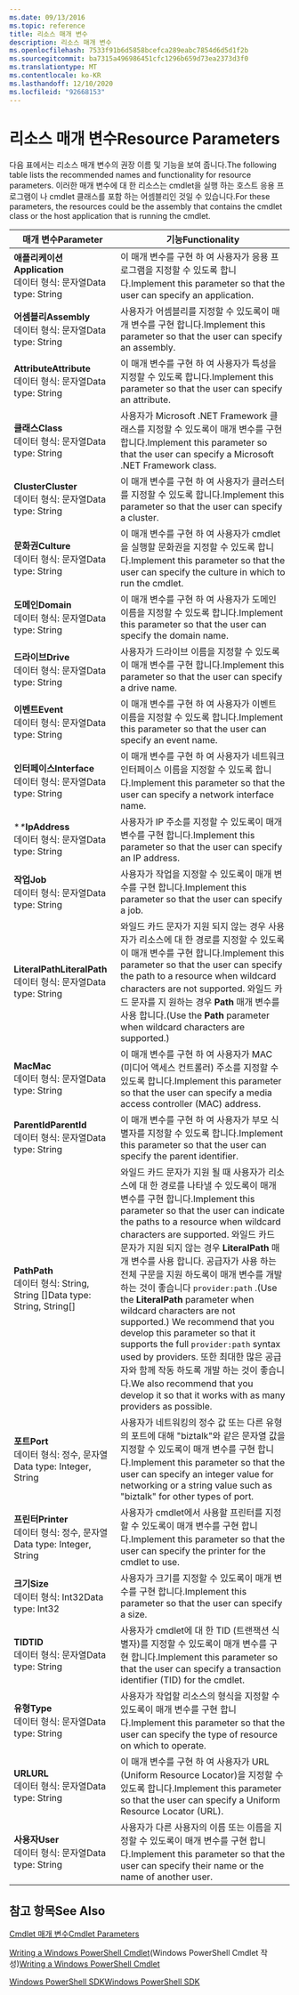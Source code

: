 ```yaml
---
ms.date: 09/13/2016
ms.topic: reference
title: 리소스 매개 변수
description: 리소스 매개 변수
ms.openlocfilehash: 7533f91b6d5858bcefca289eabc7854d6d5d1f2b
ms.sourcegitcommit: ba7315a496986451cfc1296b659d73ea2373d3f0
ms.translationtype: MT
ms.contentlocale: ko-KR
ms.lasthandoff: 12/10/2020
ms.locfileid: "92668153"
---
```

# <a name="resource-parameters"></a><span data-ttu-id="65a70-103">리소스 매개 변수</span><span class="sxs-lookup"><span data-stu-id="65a70-103">Resource Parameters</span></span>

<span data-ttu-id="65a70-104">다음 표에서는 리소스 매개 변수의 권장 이름 및 기능을 보여 줍니다.</span><span class="sxs-lookup"><span data-stu-id="65a70-104">The following table lists the recommended names and functionality for resource parameters.</span></span> <span data-ttu-id="65a70-105">이러한 매개 변수에 대 한 리소스는 cmdlet을 실행 하는 호스트 응용 프로그램이 나 cmdlet 클래스를 포함 하는 어셈블리인 것일 수 있습니다.</span><span class="sxs-lookup"><span data-stu-id="65a70-105">For these parameters, the resources could be the assembly that contains the cmdlet class or the host application that is running the cmdlet.</span></span>

|<span data-ttu-id="65a70-106">매개 변수</span><span class="sxs-lookup"><span data-stu-id="65a70-106">Parameter</span></span>|<span data-ttu-id="65a70-107">기능</span><span class="sxs-lookup"><span data-stu-id="65a70-107">Functionality</span></span>|
|---|---|
|<span data-ttu-id="65a70-108">**애플리케이션**</span><span class="sxs-lookup"><span data-stu-id="65a70-108">**Application**</span></span><br><span data-ttu-id="65a70-109">데이터 형식: 문자열</span><span class="sxs-lookup"><span data-stu-id="65a70-109">Data type: String</span></span>|<span data-ttu-id="65a70-110">이 매개 변수를 구현 하 여 사용자가 응용 프로그램을 지정할 수 있도록 합니다.</span><span class="sxs-lookup"><span data-stu-id="65a70-110">Implement this parameter so that the user can specify an application.</span></span>|
|<span data-ttu-id="65a70-111">**어셈블리**</span><span class="sxs-lookup"><span data-stu-id="65a70-111">**Assembly**</span></span><br><span data-ttu-id="65a70-112">데이터 형식: 문자열</span><span class="sxs-lookup"><span data-stu-id="65a70-112">Data type: String</span></span>|<span data-ttu-id="65a70-113">사용자가 어셈블리를 지정할 수 있도록이 매개 변수를 구현 합니다.</span><span class="sxs-lookup"><span data-stu-id="65a70-113">Implement this parameter so that the user can specify an assembly.</span></span>|
|<span data-ttu-id="65a70-114">**Attribute**</span><span class="sxs-lookup"><span data-stu-id="65a70-114">**Attribute**</span></span><br><span data-ttu-id="65a70-115">데이터 형식: 문자열</span><span class="sxs-lookup"><span data-stu-id="65a70-115">Data type: String</span></span>|<span data-ttu-id="65a70-116">이 매개 변수를 구현 하 여 사용자가 특성을 지정할 수 있도록 합니다.</span><span class="sxs-lookup"><span data-stu-id="65a70-116">Implement this parameter so that the user can specify an attribute.</span></span>|
|<span data-ttu-id="65a70-117">**클래스**</span><span class="sxs-lookup"><span data-stu-id="65a70-117">**Class**</span></span><br><span data-ttu-id="65a70-118">데이터 형식: 문자열</span><span class="sxs-lookup"><span data-stu-id="65a70-118">Data type: String</span></span>|<span data-ttu-id="65a70-119">사용자가 Microsoft .NET Framework 클래스를 지정할 수 있도록이 매개 변수를 구현 합니다.</span><span class="sxs-lookup"><span data-stu-id="65a70-119">Implement this parameter so that the user can specify a Microsoft .NET Framework class.</span></span>|
|<span data-ttu-id="65a70-120">**Cluster**</span><span class="sxs-lookup"><span data-stu-id="65a70-120">**Cluster**</span></span><br><span data-ttu-id="65a70-121">데이터 형식: 문자열</span><span class="sxs-lookup"><span data-stu-id="65a70-121">Data type: String</span></span>|<span data-ttu-id="65a70-122">이 매개 변수를 구현 하 여 사용자가 클러스터를 지정할 수 있도록 합니다.</span><span class="sxs-lookup"><span data-stu-id="65a70-122">Implement this parameter so that the user can specify a cluster.</span></span>|
|<span data-ttu-id="65a70-123">**문화권**</span><span class="sxs-lookup"><span data-stu-id="65a70-123">**Culture**</span></span><br><span data-ttu-id="65a70-124">데이터 형식: 문자열</span><span class="sxs-lookup"><span data-stu-id="65a70-124">Data type: String</span></span>|<span data-ttu-id="65a70-125">이 매개 변수를 구현 하 여 사용자가 cmdlet을 실행할 문화권을 지정할 수 있도록 합니다.</span><span class="sxs-lookup"><span data-stu-id="65a70-125">Implement this parameter so that the user can specify the culture in which to run the cmdlet.</span></span>|
|<span data-ttu-id="65a70-126">**도메인**</span><span class="sxs-lookup"><span data-stu-id="65a70-126">**Domain**</span></span><br><span data-ttu-id="65a70-127">데이터 형식: 문자열</span><span class="sxs-lookup"><span data-stu-id="65a70-127">Data type: String</span></span>|<span data-ttu-id="65a70-128">이 매개 변수를 구현 하 여 사용자가 도메인 이름을 지정할 수 있도록 합니다.</span><span class="sxs-lookup"><span data-stu-id="65a70-128">Implement this parameter so that the user can specify the domain name.</span></span>|
|<span data-ttu-id="65a70-129">**드라이브**</span><span class="sxs-lookup"><span data-stu-id="65a70-129">**Drive**</span></span><br><span data-ttu-id="65a70-130">데이터 형식: 문자열</span><span class="sxs-lookup"><span data-stu-id="65a70-130">Data type: String</span></span>|<span data-ttu-id="65a70-131">사용자가 드라이브 이름을 지정할 수 있도록이 매개 변수를 구현 합니다.</span><span class="sxs-lookup"><span data-stu-id="65a70-131">Implement this parameter so that the user can specify a drive name.</span></span>|
|<span data-ttu-id="65a70-132">**이벤트**</span><span class="sxs-lookup"><span data-stu-id="65a70-132">**Event**</span></span><br><span data-ttu-id="65a70-133">데이터 형식: 문자열</span><span class="sxs-lookup"><span data-stu-id="65a70-133">Data type: String</span></span>|<span data-ttu-id="65a70-134">이 매개 변수를 구현 하 여 사용자가 이벤트 이름을 지정할 수 있도록 합니다.</span><span class="sxs-lookup"><span data-stu-id="65a70-134">Implement this parameter so that the user can specify an event name.</span></span>|
|<span data-ttu-id="65a70-135">**인터페이스**</span><span class="sxs-lookup"><span data-stu-id="65a70-135">**Interface**</span></span><br><span data-ttu-id="65a70-136">데이터 형식: 문자열</span><span class="sxs-lookup"><span data-stu-id="65a70-136">Data type: String</span></span>|<span data-ttu-id="65a70-137">이 매개 변수를 구현 하 여 사용자가 네트워크 인터페이스 이름을 지정할 수 있도록 합니다.</span><span class="sxs-lookup"><span data-stu-id="65a70-137">Implement this parameter so that the user can specify a network interface name.</span></span>|
|<span data-ttu-id="65a70-138">\**\**</span><span class="sxs-lookup"><span data-stu-id="65a70-138">**IpAddress**</span></span><br><span data-ttu-id="65a70-139">데이터 형식: 문자열</span><span class="sxs-lookup"><span data-stu-id="65a70-139">Data type: String</span></span>|<span data-ttu-id="65a70-140">사용자가 IP 주소를 지정할 수 있도록이 매개 변수를 구현 합니다.</span><span class="sxs-lookup"><span data-stu-id="65a70-140">Implement this parameter so that the user can specify an IP address.</span></span>|
|<span data-ttu-id="65a70-141">**작업**</span><span class="sxs-lookup"><span data-stu-id="65a70-141">**Job**</span></span><br><span data-ttu-id="65a70-142">데이터 형식: 문자열</span><span class="sxs-lookup"><span data-stu-id="65a70-142">Data type: String</span></span>|<span data-ttu-id="65a70-143">사용자가 작업을 지정할 수 있도록이 매개 변수를 구현 합니다.</span><span class="sxs-lookup"><span data-stu-id="65a70-143">Implement this parameter so that the user can specify a job.</span></span>|
|<span data-ttu-id="65a70-144">**LiteralPath**</span><span class="sxs-lookup"><span data-stu-id="65a70-144">**LiteralPath**</span></span><br><span data-ttu-id="65a70-145">데이터 형식: 문자열</span><span class="sxs-lookup"><span data-stu-id="65a70-145">Data type: String</span></span>|<span data-ttu-id="65a70-146">와일드 카드 문자가 지원 되지 않는 경우 사용자가 리소스에 대 한 경로를 지정할 수 있도록이 매개 변수를 구현 합니다.</span><span class="sxs-lookup"><span data-stu-id="65a70-146">Implement this parameter so that the user can specify the path to a resource when wildcard characters are not supported.</span></span> <span data-ttu-id="65a70-147">와일드 카드 문자를 지 원하는 경우 **Path** 매개 변수를 사용 합니다.</span><span class="sxs-lookup"><span data-stu-id="65a70-147">(Use the **Path** parameter when wildcard characters are supported.)</span></span>|
|<span data-ttu-id="65a70-148">**Mac**</span><span class="sxs-lookup"><span data-stu-id="65a70-148">**Mac**</span></span><br><span data-ttu-id="65a70-149">데이터 형식: 문자열</span><span class="sxs-lookup"><span data-stu-id="65a70-149">Data type: String</span></span>|<span data-ttu-id="65a70-150">이 매개 변수를 구현 하 여 사용자가 MAC (미디어 액세스 컨트롤러) 주소를 지정할 수 있도록 합니다.</span><span class="sxs-lookup"><span data-stu-id="65a70-150">Implement this parameter so that the user can specify a media access controller (MAC) address.</span></span>|
|<span data-ttu-id="65a70-151">**ParentId**</span><span class="sxs-lookup"><span data-stu-id="65a70-151">**ParentId**</span></span><br><span data-ttu-id="65a70-152">데이터 형식: 문자열</span><span class="sxs-lookup"><span data-stu-id="65a70-152">Data type: String</span></span>|<span data-ttu-id="65a70-153">이 매개 변수를 구현 하 여 사용자가 부모 식별자를 지정할 수 있도록 합니다.</span><span class="sxs-lookup"><span data-stu-id="65a70-153">Implement this parameter so that the user can specify the parent identifier.</span></span>|
|<span data-ttu-id="65a70-154">**Path**</span><span class="sxs-lookup"><span data-stu-id="65a70-154">**Path**</span></span><br><span data-ttu-id="65a70-155">데이터 형식: String, String []</span><span class="sxs-lookup"><span data-stu-id="65a70-155">Data type: String, String[]</span></span>|<span data-ttu-id="65a70-156">와일드 카드 문자가 지원 될 때 사용자가 리소스에 대 한 경로를 나타낼 수 있도록이 매개 변수를 구현 합니다.</span><span class="sxs-lookup"><span data-stu-id="65a70-156">Implement this parameter so that the user can indicate the paths to a resource when wildcard characters are supported.</span></span> <span data-ttu-id="65a70-157">와일드 카드 문자가 지원 되지 않는 경우 **LiteralPath** 매개 변수를 사용 합니다. 공급자가 사용 하는 전체 구문을 지원 하도록이 매개 변수를 개발 하는 것이 좋습니다 `provider:path` .</span><span class="sxs-lookup"><span data-stu-id="65a70-157">(Use the **LiteralPath** parameter when wildcard characters are not supported.) We recommend that you develop this parameter so that it supports the full `provider:path` syntax used by providers.</span></span> <span data-ttu-id="65a70-158">또한 최대한 많은 공급자와 함께 작동 하도록 개발 하는 것이 좋습니다.</span><span class="sxs-lookup"><span data-stu-id="65a70-158">We also recommend that you develop it so that it works with as many providers as possible.</span></span>|
|<span data-ttu-id="65a70-159">**포트**</span><span class="sxs-lookup"><span data-stu-id="65a70-159">**Port**</span></span><br><span data-ttu-id="65a70-160">데이터 형식: 정수, 문자열</span><span class="sxs-lookup"><span data-stu-id="65a70-160">Data type: Integer, String</span></span>|<span data-ttu-id="65a70-161">사용자가 네트워킹의 정수 값 또는 다른 유형의 포트에 대해 "biztalk"와 같은 문자열 값을 지정할 수 있도록이 매개 변수를 구현 합니다.</span><span class="sxs-lookup"><span data-stu-id="65a70-161">Implement this parameter so that the user can specify an integer value for networking or a string value such as "biztalk" for other types of port.</span></span>|
|<span data-ttu-id="65a70-162">**프린터**</span><span class="sxs-lookup"><span data-stu-id="65a70-162">**Printer**</span></span><br><span data-ttu-id="65a70-163">데이터 형식: 정수, 문자열</span><span class="sxs-lookup"><span data-stu-id="65a70-163">Data type: Integer, String</span></span>|<span data-ttu-id="65a70-164">사용자가 cmdlet에서 사용할 프린터를 지정할 수 있도록이 매개 변수를 구현 합니다.</span><span class="sxs-lookup"><span data-stu-id="65a70-164">Implement this parameter so that the user can specify the printer for the cmdlet to use.</span></span>|
|<span data-ttu-id="65a70-165">**크기**</span><span class="sxs-lookup"><span data-stu-id="65a70-165">**Size**</span></span><br><span data-ttu-id="65a70-166">데이터 형식: Int32</span><span class="sxs-lookup"><span data-stu-id="65a70-166">Data type: Int32</span></span>|<span data-ttu-id="65a70-167">사용자가 크기를 지정할 수 있도록이 매개 변수를 구현 합니다.</span><span class="sxs-lookup"><span data-stu-id="65a70-167">Implement this parameter so that the user can specify a size.</span></span>|
|<span data-ttu-id="65a70-168">**TID**</span><span class="sxs-lookup"><span data-stu-id="65a70-168">**TID**</span></span><br><span data-ttu-id="65a70-169">데이터 형식: 문자열</span><span class="sxs-lookup"><span data-stu-id="65a70-169">Data type: String</span></span>|<span data-ttu-id="65a70-170">사용자가 cmdlet에 대 한 TID (트랜잭션 식별자)를 지정할 수 있도록이 매개 변수를 구현 합니다.</span><span class="sxs-lookup"><span data-stu-id="65a70-170">Implement this parameter so that the user can specify a transaction identifier (TID) for the cmdlet.</span></span>|
|<span data-ttu-id="65a70-171">**유형**</span><span class="sxs-lookup"><span data-stu-id="65a70-171">**Type**</span></span><br><span data-ttu-id="65a70-172">데이터 형식: 문자열</span><span class="sxs-lookup"><span data-stu-id="65a70-172">Data type: String</span></span>|<span data-ttu-id="65a70-173">사용자가 작업할 리소스의 형식을 지정할 수 있도록이 매개 변수를 구현 합니다.</span><span class="sxs-lookup"><span data-stu-id="65a70-173">Implement this parameter so that the user can specify the type of resource on which to operate.</span></span>|
|<span data-ttu-id="65a70-174">**URL**</span><span class="sxs-lookup"><span data-stu-id="65a70-174">**URL**</span></span><br><span data-ttu-id="65a70-175">데이터 형식: 문자열</span><span class="sxs-lookup"><span data-stu-id="65a70-175">Data type: String</span></span>|<span data-ttu-id="65a70-176">이 매개 변수를 구현 하 여 사용자가 URL (Uniform Resource Locator)을 지정할 수 있도록 합니다.</span><span class="sxs-lookup"><span data-stu-id="65a70-176">Implement this parameter so that the user can specify a Uniform Resource Locator (URL).</span></span>|
|<span data-ttu-id="65a70-177">**사용자**</span><span class="sxs-lookup"><span data-stu-id="65a70-177">**User**</span></span><br><span data-ttu-id="65a70-178">데이터 형식: 문자열</span><span class="sxs-lookup"><span data-stu-id="65a70-178">Data type: String</span></span>|<span data-ttu-id="65a70-179">사용자가 다른 사용자의 이름 또는 이름을 지정할 수 있도록이 매개 변수를 구현 합니다.</span><span class="sxs-lookup"><span data-stu-id="65a70-179">Implement this parameter so that the user can specify their name or the name of another user.</span></span>|

## <a name="see-also"></a><span data-ttu-id="65a70-180">참고 항목</span><span class="sxs-lookup"><span data-stu-id="65a70-180">See Also</span></span>

[<span data-ttu-id="65a70-181">Cmdlet 매개 변수</span><span class="sxs-lookup"><span data-stu-id="65a70-181">Cmdlet Parameters</span></span>](./cmdlet-parameters.md)

<span data-ttu-id="65a70-182">[Writing a Windows PowerShell Cmdlet](./writing-a-windows-powershell-cmdlet.md)(Windows PowerShell Cmdlet 작성)</span><span class="sxs-lookup"><span data-stu-id="65a70-182">[Writing a Windows PowerShell Cmdlet](./writing-a-windows-powershell-cmdlet.md)</span></span>

[<span data-ttu-id="65a70-183">Windows PowerShell SDK</span><span class="sxs-lookup"><span data-stu-id="65a70-183">Windows PowerShell SDK</span></span>](../windows-powershell-reference.md)
